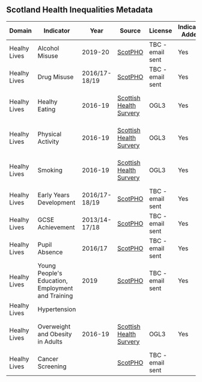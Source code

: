 ## Scotland Health Inequalities Metadata

| Domain | Indicator | Year | Source | License | Indicator Added | Status |
| --- | --- | --- | --- | --- | --- | --- |
| Healhy Lives | Alcohol Misuse | 2019-20 | [ScotPHO](https://scotland.shinyapps.io/ScotPHO_profiles_tool/) | TBC - email sent | Yes | Ready |
| Healhy Lives | Drug Misuse | 2016/17-18/19 | [ScotPHO](https://scotland.shinyapps.io/ScotPHO_profiles_tool/) | TBC - email sent | Yes | Ready |
| Healhy Lives | Healhy Eating | 2016-19 | [Scottish Health Survery](https://statistics.gov.scot/resource?uri=http%3A%2F%2Fstatistics.gov.scot%2Fdata%2Fscottish-health-survey-local-area-level-data) | OGL3 | Yes | **Not Ready - geographical transformations required** |
| Healhy Lives | Physical Activity | 2016-19 | [Scottish Health Survery](https://statistics.gov.scot/resource?uri=http%3A%2F%2Fstatistics.gov.scot%2Fdata%2Fscottish-health-survey-local-area-level-data) | OGL3 | Yes | **Not Ready - geographical transformations required** |
| Healhy Lives | Smoking | 2016-19 | [Scottish Health Survery](https://statistics.gov.scot/resource?uri=http%3A%2F%2Fstatistics.gov.scot%2Fdata%2Fscottish-health-survey-local-area-level-data) | OGL3 | Yes | **Not Ready - geographical transformations required** |
| Healhy Lives | Early Years Development | 2016/17-18/19 | [ScotPHO](https://scotland.shinyapps.io/ScotPHO_profiles_tool/) | TBC - email sent | Yes | Ready |
| Healhy Lives | GCSE Achievement | 2013/14-17/18 | [ScotPHO](https://scotland.shinyapps.io/ScotPHO_profiles_tool/) | TBC - email sent | Yes | Ready |
| Healhy Lives | Pupil Absence | 2016/17 | [ScotPHO](https://scotland.shinyapps.io/ScotPHO_profiles_tool/) | TBC - email sent | Yes | Ready |
| Healhy Lives | Young People's Education, Employment and Training | 2019 | [ScotPHO](https://scotland.shinyapps.io/ScotPHO_profiles_tool/) | TBC - email sent | Yes | Ready |
| Healhy Lives | Hypertension |  |  |  |  |  |
| Healhy Lives | Overweight and Obesity in Adults | 2016-19 | [Scottish Health Survery](https://statistics.gov.scot/resource?uri=http%3A%2F%2Fstatistics.gov.scot%2Fdata%2Fscottish-health-survey-local-area-level-data) | OGL3 | Yes | **Not Ready - geographical transformations required** |
| Healhy Lives | Cancer Screening | | [ScotPHO](https://scotland.shinyapps.io/ScotPHO_profiles_tool/) | TBC - email sent |  | |


